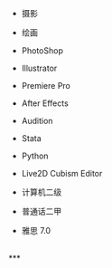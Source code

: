 - 摄影  

- 绘画

- PhotoShop

- Illustrator

- Premiere Pro

- After Effects

- Audition

- Stata

- Python

- Live2D Cubism Editor

- 计算机二级

- 普通话二甲

- 雅思 7.0
<br>
***

